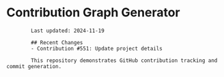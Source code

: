 # Contribution Graph Generator
            
            Last updated: 2024-11-19
            
            ## Recent Changes
            - Contribution #551: Update project details
            
            This repository demonstrates GitHub contribution tracking and commit generation.
        
